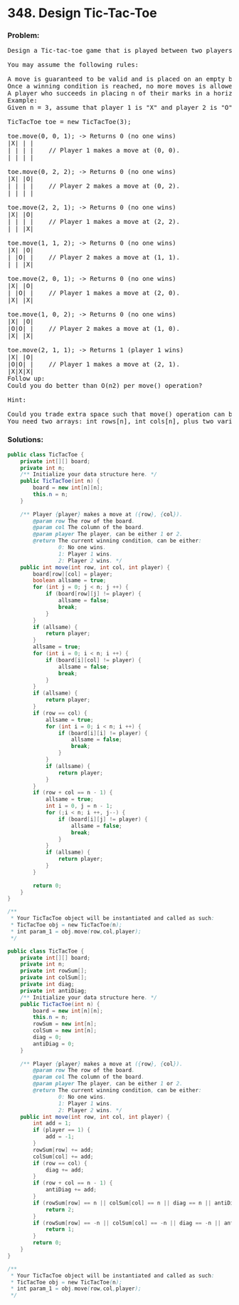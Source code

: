 # 348. Design Tic-Tac-Toe

### Problem:

<pre>
Design a Tic-tac-toe game that is played between two players on a n x n grid.

You may assume the following rules:

A move is guaranteed to be valid and is placed on an empty block.
Once a winning condition is reached, no more moves is allowed.
A player who succeeds in placing n of their marks in a horizontal, vertical, or diagonal row wins the game.
Example:
Given n = 3, assume that player 1 is "X" and player 2 is "O" in the board.

TicTacToe toe = new TicTacToe(3);

toe.move(0, 0, 1); -> Returns 0 (no one wins)
|X| | |
| | | |    // Player 1 makes a move at (0, 0).
| | | |

toe.move(0, 2, 2); -> Returns 0 (no one wins)
|X| |O|
| | | |    // Player 2 makes a move at (0, 2).
| | | |

toe.move(2, 2, 1); -> Returns 0 (no one wins)
|X| |O|
| | | |    // Player 1 makes a move at (2, 2).
| | |X|

toe.move(1, 1, 2); -> Returns 0 (no one wins)
|X| |O|
| |O| |    // Player 2 makes a move at (1, 1).
| | |X|

toe.move(2, 0, 1); -> Returns 0 (no one wins)
|X| |O|
| |O| |    // Player 1 makes a move at (2, 0).
|X| |X|

toe.move(1, 0, 2); -> Returns 0 (no one wins)
|X| |O|
|O|O| |    // Player 2 makes a move at (1, 0).
|X| |X|

toe.move(2, 1, 1); -> Returns 1 (player 1 wins)
|X| |O|
|O|O| |    // Player 1 makes a move at (2, 1).
|X|X|X|
Follow up:
Could you do better than O(n2) per move() operation?

Hint:

Could you trade extra space such that move() operation can be done in O(1)?
You need two arrays: int rows[n], int cols[n], plus two variables: diagonal, anti_diagonal.
</pre>

### Solutions:

```java
public class TicTacToe {
    private int[][] board;
    private int n;
    /** Initialize your data structure here. */
    public TicTacToe(int n) {
        board = new int[n][n];
        this.n = n;
    }
    
    /** Player {player} makes a move at ({row}, {col}).
        @param row The row of the board.
        @param col The column of the board.
        @param player The player, can be either 1 or 2.
        @return The current winning condition, can be either:
                0: No one wins.
                1: Player 1 wins.
                2: Player 2 wins. */
    public int move(int row, int col, int player) {
        board[row][col] = player;
        boolean allsame = true;
        for (int j = 0; j < n; j ++) {
            if (board[row][j] != player) {
                allsame = false;
                break;
            }
        }
        if (allsame) {
            return player;
        }
        allsame = true;
        for (int i = 0; i < n; i ++) {
            if (board[i][col] != player) {
                allsame = false;
                break;
            }
        }
        if (allsame) {
            return player;
        }
        if (row == col) {
            allsame = true;
            for (int i = 0; i < n; i ++) {
                if (board[i][i] != player) {
                    allsame = false;
                    break;
                }
            }
            if (allsame) {
                return player;
            }
        }
        if (row + col == n - 1) {
            allsame = true;
            int i = 0, j = n - 1;
            for (;i < n; i ++, j--) {
                if (board[i][j] != player) {
                    allsame = false;
                    break;
                }
            }
            if (allsame) {
                return player;
            }
        }
        
        return 0;
    }
}

/**
 * Your TicTacToe object will be instantiated and called as such:
 * TicTacToe obj = new TicTacToe(n);
 * int param_1 = obj.move(row,col,player);
 */
 ```

```java
public class TicTacToe {
    private int[][] board;
    private int n;
    private int rowSum[];
    private int colSum[];
    private int diag;
    private int antiDiag;
    /** Initialize your data structure here. */
    public TicTacToe(int n) {
        board = new int[n][n];
        this.n = n;
        rowSum = new int[n];
        colSum = new int[n];
        diag = 0;
        antiDiag = 0;
    }
    
    /** Player {player} makes a move at ({row}, {col}).
        @param row The row of the board.
        @param col The column of the board.
        @param player The player, can be either 1 or 2.
        @return The current winning condition, can be either:
                0: No one wins.
                1: Player 1 wins.
                2: Player 2 wins. */
    public int move(int row, int col, int player) {
        int add = 1;
        if (player == 1) {
            add = -1;
        }
        rowSum[row] += add;
        colSum[col] += add;
        if (row == col) {
            diag += add;
        }
        if (row + col == n - 1) {
            antiDiag += add;
        }
        if (rowSum[row] == n || colSum[col] == n || diag == n || antiDiag == n) {
            return 2;
        }
        if (rowSum[row] == -n || colSum[col] == -n || diag == -n || antiDiag == -n) {
            return 1;
        }
        return 0;
    }
}

/**
 * Your TicTacToe object will be instantiated and called as such:
 * TicTacToe obj = new TicTacToe(n);
 * int param_1 = obj.move(row,col,player);
 */
 ```